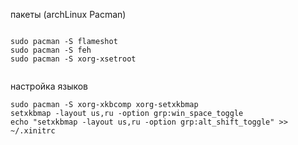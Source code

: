 пакеты (archLinux Pacman)
```

sudo pacman -S flameshot
sudo pacman -S feh
sudo pacman -S xorg-xsetroot


```


настройка языков 

```
sudo pacman -S xorg-xkbcomp xorg-setxkbmap
setxkbmap -layout us,ru -option grp:win_space_toggle
echo "setxkbmap -layout us,ru -option grp:alt_shift_toggle" >> ~/.xinitrc
```
